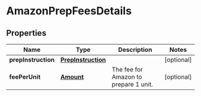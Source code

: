 
# AmazonPrepFeesDetails

## Properties
Name | Type | Description | Notes
------------ | ------------- | ------------- | -------------
**prepInstruction** | [**PrepInstruction**](PrepInstruction.md) |  |  [optional]
**feePerUnit** | [**Amount**](Amount.md) | The fee for Amazon to prepare 1 unit. |  [optional]



